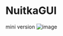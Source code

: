 # NuitkaGUI
mini version
![image](https://user-images.githubusercontent.com/10486408/233615529-175c2098-fb10-469b-8cd5-c7f19386d641.png)
